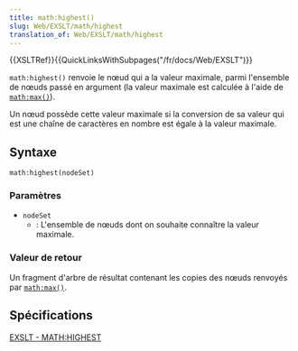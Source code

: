 ```yaml
---
title: math:highest()
slug: Web/EXSLT/math/highest
translation_of: Web/EXSLT/math/highest
---
```


{{XSLTRef}}{{QuickLinksWithSubpages("/fr/docs/Web/EXSLT")}}

`math:highest()` renvoie le nœud qui a la valeur maximale, parmi l'ensemble de nœuds passé en argument (la valeur maximale est calculée à l'aide de [`math:max()`](/fr/docs/Web/EXSLT/math/max)).

Un nœud possède cette valeur maximale si la conversion de sa valeur qui est une chaîne de caractères en nombre est égale à la valeur maximale.

## Syntaxe

```plain
math:highest(nodeSet)
```

### Paramètres

- `nodeSet`
  - : L'ensemble de nœuds dont on souhaite connaître la valeur maximale.

### Valeur de retour

Un fragment d'arbre de résultat contenant les copies des nœuds renvoyés par [`math:max()`](/fr/docs/Web/EXSLT/math/max).

## Spécifications

[EXSLT - MATH:HIGHEST](http://exslt.org/math/functions/highest/index.html)
